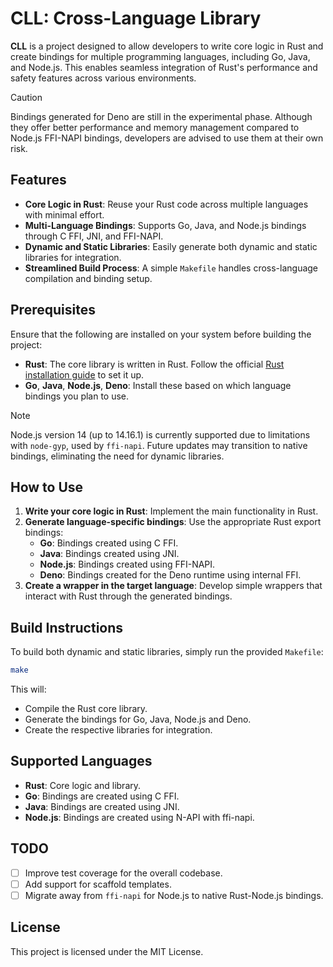 # CLL: Cross-Language Library

**CLL** is a project designed to allow developers to write core logic in Rust and create bindings for multiple programming languages, including Go, Java, and Node.js. This enables seamless integration of Rust's performance and safety features across various environments.

> [!CAUTION]
> Bindings generated for Deno are still in the experimental phase. Although they offer better performance and memory management compared to Node.js FFI-NAPI bindings, developers are advised to use them at their own risk.

## Features

- **Core Logic in Rust**: Reuse your Rust code across multiple languages with minimal effort.
- **Multi-Language Bindings**: Supports Go, Java, and Node.js bindings through C FFI, JNI, and FFI-NAPI.
- **Dynamic and Static Libraries**: Easily generate both dynamic and static libraries for integration.
- **Streamlined Build Process**: A simple `Makefile` handles cross-language compilation and binding setup.

## Prerequisites

Ensure that the following are installed on your system before building the project:

- **Rust**: The core library is written in Rust. Follow the official [Rust installation guide](https://www.rust-lang.org/tools/install) to set it up.
- **Go**, **Java**, **Node.js**, **Deno**: Install these based on which language bindings you plan to use.

> [!NOTE]
> Node.js version 14 (up to 14.16.1) is currently supported due to limitations with `node-gyp`, used by `ffi-napi`. Future updates may transition to native bindings, eliminating the need for dynamic libraries.

## How to Use

1. **Write your core logic in Rust**: Implement the main functionality in Rust.
2. **Generate language-specific bindings**: Use the appropriate Rust export bindings:
   - **Go**: Bindings created using C FFI.
   - **Java**: Bindings created using JNI.
   - **Node.js**: Bindings created using FFI-NAPI.
   - **Deno**: Bindings created for the Deno runtime using internal FFI.
3. **Create a wrapper in the target language**: Develop simple wrappers that interact with Rust through the generated bindings.

## Build Instructions

To build both dynamic and static libraries, simply run the provided `Makefile`:

```bash
make
```

This will:

- Compile the Rust core library.
- Generate the bindings for Go, Java, Node.js and Deno.
- Create the respective libraries for integration.

## Supported Languages

- **Rust**: Core logic and library.
- **Go**: Bindings are created using C FFI.
- **Java**: Bindings are created using JNI.
- **Node.js**: Bindings are created using N-API with ffi-napi.

## TODO

- [ ] Improve test coverage for the overall codebase.
- [ ] Add support for scaffold templates.
- [ ] Migrate away from `ffi-napi` for Node.js to native Rust-Node.js bindings.

## License

This project is licensed under the MIT License.
